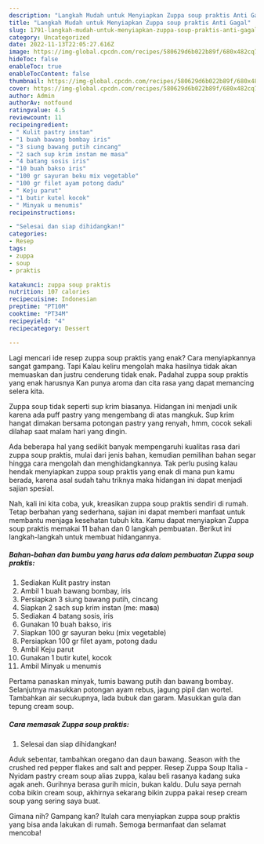 ```yaml
---
description: "Langkah Mudah untuk Menyiapkan Zuppa soup praktis Anti Gagal"
title: "Langkah Mudah untuk Menyiapkan Zuppa soup praktis Anti Gagal"
slug: 1791-langkah-mudah-untuk-menyiapkan-zuppa-soup-praktis-anti-gagal
category: Uncategorized
date: 2022-11-13T22:05:27.616Z
image: https://img-global.cpcdn.com/recipes/580629d6b022b89f/680x482cq70/zuppa-soup-praktis-foto-resep-utama.jpg
hideToc: false
enableToc: true
enableTocContent: false
thumbnail: https://img-global.cpcdn.com/recipes/580629d6b022b89f/680x482cq70/zuppa-soup-praktis-foto-resep-utama.jpg
cover: https://img-global.cpcdn.com/recipes/580629d6b022b89f/680x482cq70/zuppa-soup-praktis-foto-resep-utama.jpg
author: Admin
authorAv: notfound
ratingvalue: 4.5
reviewcount: 11
recipeingredient:
- " Kulit pastry instan"
- "1 buah bawang bombay iris"
- "3 siung bawang putih cincang"
- "2 sach sup krim instan me masa"
- "4 batang sosis iris"
- "10 buah bakso iris"
- "100 gr sayuran beku mix vegetable"
- "100 gr filet ayam potong dadu"
- " Keju parut"
- "1 butir kutel kocok"
- " Minyak u menumis"
recipeinstructions:

- "Selesai dan siap dihidangkan!"
categories:
- Resep
tags:
- zuppa
- soup
- praktis

katakunci: zuppa soup praktis 
nutrition: 107 calories
recipecuisine: Indonesian
preptime: "PT10M"
cooktime: "PT34M"
recipeyield: "4"
recipecategory: Dessert

---
```



Lagi mencari ide resep zuppa soup praktis yang enak? Cara menyiapkannya sangat gampang. Tapi Kalau keliru mengolah maka hasilnya tidak akan memuaskan dan justru cenderung tidak enak. Padahal zuppa soup praktis yang enak harusnya Kan punya aroma dan cita rasa yang dapat memancing selera kita.


Zuppa soup tidak seperti sup krim biasanya. Hidangan ini menjadi unik karena ada puff pastry yang mengembang di atas mangkuk. Sup krim hangat dimakan bersama potongan pastry yang renyah, hmm, cocok sekali dilahap saat malam hari yang dingin.

Ada beberapa hal yang sedikit banyak mempengaruhi kualitas rasa dari zuppa soup praktis, mulai dari jenis bahan, kemudian pemilihan bahan segar hingga cara mengolah dan menghidangkannya. Tak perlu pusing kalau hendak menyiapkan zuppa soup praktis yang enak di mana pun kamu berada, karena asal sudah tahu triknya maka hidangan ini dapat menjadi sajian spesial.


Nah, kali ini kita coba, yuk, kreasikan zuppa soup praktis sendiri di rumah. Tetap berbahan yang sederhana, sajian ini dapat memberi manfaat untuk membantu menjaga kesehatan tubuh kita. Kamu dapat menyiapkan Zuppa soup praktis memakai 11 bahan dan 0 langkah pembuatan. Berikut ini langkah-langkah untuk membuat hidangannya.

<!--inarticleads1-->

##### Bahan-bahan dan bumbu yang harus ada dalam pembuatan Zuppa soup praktis:

1. Sediakan  Kulit pastry instan
1. Ambil 1 buah bawang bombay, iris
1. Persiapkan 3 siung bawang putih, cincang
1. Siapkan 2 sach sup krim instan (me: ma**s**a)
1. Sediakan 4 batang sosis, iris
1. Gunakan 10 buah bakso, iris
1. Siapkan 100 gr sayuran beku (mix vegetable)
1. Persiapkan 100 gr filet ayam, potong dadu
1. Ambil  Keju parut
1. Gunakan 1 butir kutel, kocok
1. Ambil  Minyak u menumis


Pertama panaskan minyak, tumis bawang putih dan bawang bombay. Selanjutnya masukkan potongan ayam rebus, jagung pipil dan wortel. Tambahkan air secukupnya, lada bubuk dan garam. Masukkan gula dan tepung cream soup. 

<!--inarticleads2-->

##### Cara memasak Zuppa soup praktis:


1. Selesai dan siap dihidangkan!

Aduk sebentar, tambahkan oregano dan daun bawang. Season with the crushed red pepper flakes and salt and pepper. Resep Zuppa Soup Italia - Nyidam pastry cream soup alias zuppa, kalau beli rasanya kadang suka agak aneh. Gurihnya berasa gurih micin, bukan kaldu. Dulu saya pernah coba bikin cream soup, akhirnya sekarang bikin zuppa pakai resep cream soup yang sering saya buat. 

Gimana nih? Gampang kan? Itulah cara menyiapkan zuppa soup praktis yang bisa anda lakukan di rumah. Semoga bermanfaat dan selamat mencoba!
